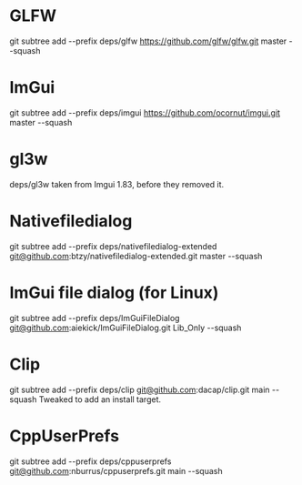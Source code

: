 # GLFW
git subtree add --prefix deps/glfw https://github.com/glfw/glfw.git master --squash

# ImGui
git subtree add --prefix deps/imgui https://github.com/ocornut/imgui.git master --squash

# gl3w
deps/gl3w taken from Imgui 1.83, before they removed it.

# Nativefiledialog
git subtree add --prefix deps/nativefiledialog-extended git@github.com:btzy/nativefiledialog-extended.git master --squash

# ImGui file dialog (for Linux)
git subtree add --prefix deps/ImGuiFileDialog git@github.com:aiekick/ImGuiFileDialog.git Lib_Only --squash

# Clip
git subtree add --prefix deps/clip git@github.com:dacap/clip.git main --squash
Tweaked to add an install target.

# CppUserPrefs
git subtree add --prefix deps/cppuserprefs git@github.com:nburrus/cppuserprefs.git main --squash
